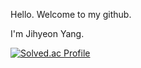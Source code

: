 Hello. Welcome to my github.

I'm Jihyeon Yang.

[![Solved.ac Profile](http://mazassumnida.wtf/api/v2/generate_badge?boj=yang3518)](https://solved.ac/yang3518/)
<!---
YSoori/YSoori is a ✨ special ✨ repository because its `README.md` (this file) appears on your GitHub profile.
You can click the Preview link to take a look at your changes.
--->

